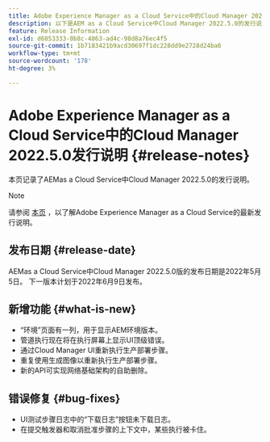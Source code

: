 ```yaml
---
title: Adobe Experience Manager as a Cloud Service中的Cloud Manager 2022.5.0发行说明
description: 以下是AEM as a Cloud Service中Cloud Manager 2022.5.0的发行说明。
feature: Release Information
exl-id: d6853333-0b8c-4863-ad4c-98d8a76ec4f5
source-git-commit: 1b7183421b9acd30697f1dc228dd9e2728d24ba6
workflow-type: tm+mt
source-wordcount: '178'
ht-degree: 3%

---
```


# Adobe Experience Manager as a Cloud Service中的Cloud Manager 2022.5.0发行说明 {#release-notes}

本页记录了AEMas a Cloud Service中Cloud Manager 2022.5.0的发行说明。

>[!NOTE]
>
>请参阅 [本页](/help/release-notes/release-notes-cloud/release-notes-current.md) ，以了解Adobe Experience Manager as a Cloud Service的最新发行说明。

## 发布日期 {#release-date}

AEMas a Cloud Service中Cloud Manager 2022.5.0版的发布日期是2022年5月5日。 下一版本计划于2022年6月9日发布。

## 新增功能 {#what-is-new}

* “环境”页面有一列，用于显示AEM环境版本。
* 管道执行现在将在执行屏幕上显示UI顶级错误。
* 通过Cloud Manager UI重新执行生产部署步骤。
* 重复使用生成图像以重新执行生产部署步骤。
* 新的API可实现网络基础架构的自助删除。

## 错误修复 {#bug-fixes}

* UI测试步骤日志中的“下载日志”按钮未下载日志。
* 在提交触发器和取消批准步骤的上下文中，某些执行被卡住。
